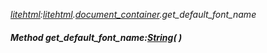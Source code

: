 _[litehtml](../../modules/litehtml/litehtml-module.md):[litehtml](../../modules/litehtml/litehtml-module.md).[document\_container](../../modules/litehtml/litehtml-document_container.md).get\_default\_font\_name_
##### Method get\_default\_font\_name:[String](../../modules/wonkey/wonkey-types-string.md)(  )
